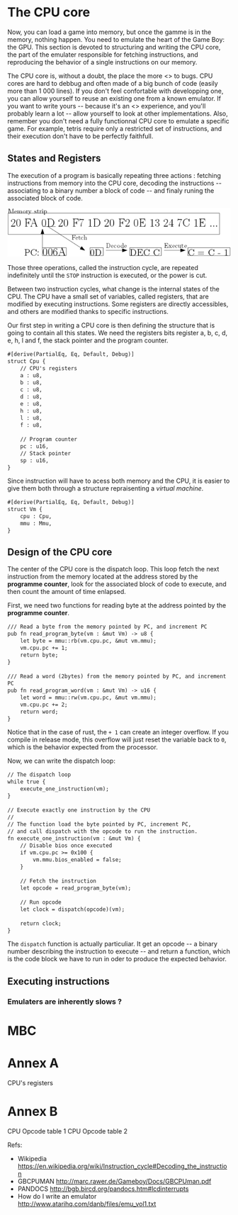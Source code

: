 The CPU core
============

Now, you can load a game into memory, but once the gamme is in the memory,
nothing happen. You need to emulate the heart of the Game Boy:
the GPU.
This section is devoted to structuring and writing the CPU core,
the part of the emulater responsible for fetching instructions,
and reproducing the behavior of a single instructions on our memory.

The CPU core is, without a doubt, the place the more
<<propice>> to bugs. CPU cores are hard to debbug and
often made of a big bunch of code (easily more than 1 000 lines).
If you don't feel confortable with developping one, you can
allow yourself to reuse an existing one from a known emulator.
If you want to write yours -- because it's an <<enrichissante>>
experience, and you'll probably learn a lot -- allow yourself to look at
other implementations.
Also, remember you don't need a fully functionnal CPU core to
emulate a specific game. For example, tetris require only a restricted set of
instructions, and their execution don't have to be perfectly faithfull.

States and Registers
--------------------

The execution of a program is basically repeating three
actions : fetching instructions from memory into the CPU core,
decoding the instructions -- 
associating to a binary number a block of code --
and finaly runing the associated block of code.

![The fetch-decode-execute cycle](images/cpu-core.png)

Those three operations, called the instruction cycle,
are repeated indefinitely until
the `STOP` instruction is executed, or the
power is cut.

Between two instruction cycles,
what change is the internal states of the CPU.
The CPU have a small set of variables, called registers,
that are modified by executing instructions.
Some registers are directly accessibles, and others
are modified thanks to specific instructions.

Our first step in writing a CPU core is then
defining the structure that is going to contain all this states.
We need the registers bits register a, b, c, d, e, h, l and f,
the stack pointer and the program counter.

``` {.rust}
#[derive(PartialEq, Eq, Default, Debug)]
struct Cpu {
    // CPU's registers
	a : u8,
	b : u8,
	c : u8,
	d : u8,
	e : u8,
	h : u8,
	l : u8,
	f : u8,

    // Program counter
    pc : u16,
    // Stack pointer
    sp : u16,
}
```

Since instruction will have to acess both memory and the CPU,
it is easier to give them both through a structure repraisenting
a _virtual machine_.

```
#[derive(PartialEq, Eq, Default, Debug)]
struct Vm {
    cpu : Cpu,
    mmu : Mmu,
}
```

Design of the CPU core
----------------------

The center of the CPU core is the dispatch loop.
This loop fetch the next instruction from the memory located
at the address stored by the __programme counter__,
look for the associated block of code to execute, and then
count the amount of time enlapsed.

First, we need two functions for reading byte
at the address pointed by the __programme counter__.

```
/// Read a byte from the memory pointed by PC, and increment PC
pub fn read_program_byte(vm : &mut Vm) -> u8 {
    let byte = mmu::rb(vm.cpu.pc, &mut vm.mmu);
    vm.cpu.pc += 1;
    return byte;
}

/// Read a word (2bytes) from the memory pointed by PC, and increment PC
pub fn read_program_word(vm : &mut Vm) -> u16 {
    let word = mmu::rw(vm.cpu.pc, &mut vm.mmu);
    vm.cpu.pc += 2;
    return word;
}
```

Notice that in the case of rust, the `+ 1` can create an integer
overflow. If you compile in release mode,
this overflow will just reset the variable back to `0`, which
is the behavior expected from the processor.

Now, we can write the dispatch loop:
``` {.rust}
// The dispatch loop
while true {
    execute_one_instruction(vm);
}

// Execute exactly one instruction by the CPU
//
// The function load the byte pointed by PC, increment PC,
// and call dispatch with the opcode to run the instruction.
fn execute_one_instruction(vm : &mut Vm) {
    // Disable bios once executed
    if vm.cpu.pc >= 0x100 {
        vm.mmu.bios_enabled = false;
    }

    // Fetch the instruction
    let opcode = read_program_byte(vm);

    // Run opcode
    let clock = dispatch(opcode)(vm);

	return clock;
}

```

The `dispatch`  function is actually particuliar.
It get an opcode -- a binary number describing the instruction to execute --
and return a function, which is the code block we have to run
in oder to produce the expected behavior.

Executing instructions
----------------------

### Emulaters are inherently slows ?




# MBC


# Annex A
CPU's registers
# Annex B
CPU Opcode table 1
CPU Opcode table 2

Refs:

* Wikipedia https://en.wikipedia.org/wiki/Instruction_cycle#Decoding_the_instruction
* GBCPUMAN http://marc.rawer.de/Gameboy/Docs/GBCPUman.pdf
* PANDOCS http://bgb.bircd.org/pandocs.htm#lcdinterrupts
* How do I write an emulator http://www.atarihq.com/danb/files/emu_vol1.txt
